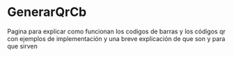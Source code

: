 # GenerarQrCb
Pagina para explicar como funcionan los codigos de barras y los códigos qr con ejemplos de implementación y una breve explicación de que son y para que sirven 
